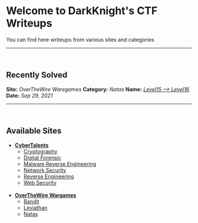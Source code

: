 # Welcome to DarkKnight's CTF Writeups
You can find here writeups from various sites and categories

______________________________________________________
<br>

## Recently Solved
**Site:** *OverTheWire Waregames*
**Category:** *Natas* 
**Name:** [*Level15 --> Level16*](https://omarelshopky.github.io/CTF_Writeups/Wargames/Natas/Level15_Level16/)
**Date:** *Sep 29, 2021*

______________________________________________________
<br>


## Available Sites
- [**CyberTalents**](/CTF_Writeups/CyberTalents)
  - [Cryptography](/CTF_Writeups/CyberTalents/Cryptography)
  - [Digital Forensic](/CTF_Writeups/CyberTalents/Digital_Forensic)
  - [Malware Reverse Engineering](/CTF_Writeups/CyberTalents/Malware_Reverse_Engineering)
  - [Network Security](/CTF_Writeups/CyberTalents/Network_Security)
  - [Reverse Engineering](/CTF_Writeups/CyberTalents/Reverse_Engineering)
  - [Web Security](/CTF_Writeups/CyberTalents/Web_Security)
<br><br>
- [**OverTheWire Wargames**](/CTF_Writeups/Wargames)
  - [Bandit](/CTF_Writeups/Wargames/Bandit) 
  - [Leviathan](/CTF_Writeups/Wargames/Leviathan)
  - [Natas](/CTF_Writeups/Wargames/Natas)


